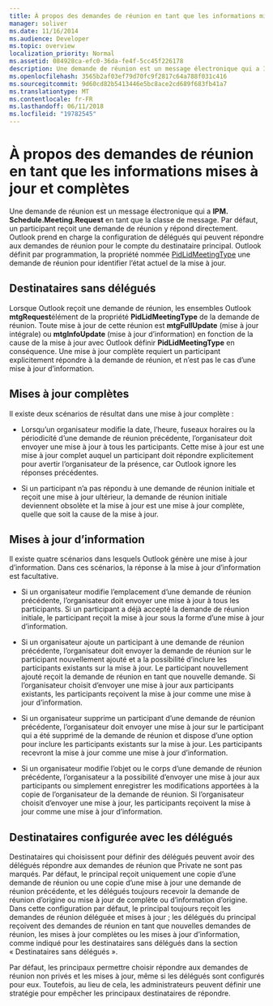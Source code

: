 ```yaml
---
title: À propos des demandes de réunion en tant que les informations mises à jour et complètes
manager: soliver
ms.date: 11/16/2014
ms.audience: Developer
ms.topic: overview
localization_priority: Normal
ms.assetid: 084928ca-efc0-36da-fe4f-5cc45f226178
description: Une demande de réunion est un message électronique qui a IPM. Schedule.Meeting.Request en tant que la classe de message. Par défaut, un participant reçoit une demande de réunion y répond directement.
ms.openlocfilehash: 3565b2af03ef79d70fc9f2817c64a788f031c416
ms.sourcegitcommit: 9d60cd82b5413446e5bc8ace2cd689f683fb41a7
ms.translationtype: MT
ms.contentlocale: fr-FR
ms.lasthandoff: 06/11/2018
ms.locfileid: "19782545"
---
```

# <a name="about-meeting-requests-as-informational-updates-and-full-updates"></a>À propos des demandes de réunion en tant que les informations mises à jour et complètes

Une demande de réunion est un message électronique qui a **IPM. Schedule.Meeting.Request** en tant que la classe de message. Par défaut, un participant reçoit une demande de réunion y répond directement. Outlook prend en charge la configuration de délégués qui peuvent répondre aux demandes de réunion pour le compte du destinataire principal. Outlook définit par programmation, la propriété nommée [PidLidMeetingType](http://msdn.microsoft.com/library/290b290c-7836-4a7e-bf1a-8d0225a07e56%28Office.15%29.aspx) une demande de réunion pour identifier l’état actuel de la mise à jour. 
  
## <a name="recipients-without-delegates"></a>Destinataires sans délégués

Lorsque Outlook reçoit une demande de réunion, les ensembles Outlook **mtgRequest**élément de la propriété **PidLidMeetingType** de la demande de réunion. Toute mise à jour de cette réunion est **mtgFullUpdate** (mise à jour intégrale) ou **mtgInfoUpdate** (mise à jour d’information) en fonction de la cause de la mise à jour avec Outlook définir **PidLidMeetingType** en conséquence. Une mise à jour complète requiert un participant explicitement répondre à la demande de réunion, et n’est pas le cas d’une mise à jour d’information. 
  
## <a name="full-updates"></a>Mises à jour complètes

Il existe deux scénarios de résultat dans une mise à jour complète :
  
- Lorsqu’un organisateur modifie la date, l’heure, fuseaux horaires ou la périodicité d’une demande de réunion précédente, l’organisateur doit envoyer une mise à jour à tous les participants. Cette mise à jour est une mise à jour complet auquel un participant doit répondre explicitement pour avertir l’organisateur de la présence, car Outlook ignore les réponses précédentes.
    
- Si un participant n’a pas répondu à une demande de réunion initiale et reçoit une mise à jour ultérieur, la demande de réunion initiale deviennent obsolète et la mise à jour est une mise à jour complète, quelle que soit la cause de la mise à jour.
    
## <a name="informational-updates"></a>Mises à jour d’information

Il existe quatre scénarios dans lesquels Outlook génère une mise à jour d’information. Dans ces scénarios, la réponse à la mise à jour d’information est facultative.
  
- Si un organisateur modifie l’emplacement d’une demande de réunion précédente, l’organisateur doit envoyer une mise à jour à tous les participants. Si un participant a déjà accepté la demande de réunion initiale, le participant reçoit la mise à jour sous la forme d’une mise à jour d’information.
    
- Si un organisateur ajoute un participant à une demande de réunion précédente, l’organisateur doit envoyer la demande de réunion sur le participant nouvellement ajouté et a la possibilité d’inclure les participants existants sur la mise à jour. Le participant nouvellement ajouté reçoit la demande de réunion en tant que nouvelle demande. Si l’organisateur choisit d’envoyer une mise à jour aux participants existants, les participants reçoivent la mise à jour comme une mise à jour d’information.
    
- Si un organisateur supprime un participant d’une demande de réunion précédente, l’organisateur doit envoyer une mise à jour sur le participant qui a été supprimé de la demande de réunion et dispose d’une option pour inclure les participants existants sur la mise à jour. Les participants recevront la mise à jour comme une mise à jour d’information.
    
- Si un organisateur modifie l’objet ou le corps d’une demande de réunion précédente, l’organisateur a la possibilité d’envoyer une mise à jour aux participants ou simplement enregistrer les modifications apportées à la copie de l’organisateur de la demande de réunion. Si l’organisateur choisit d’envoyer une mise à jour, les participants reçoivent la mise à jour comme une mise à jour d’information.
    
## <a name="recipients-set-up-with-delegates"></a>Destinataires configurée avec les délégués

Destinataires qui choisissent pour définir des délégués peuvent avoir des délégués répondre aux demandes de réunion que Private ne sont pas marqués. Par défaut, le principal reçoit uniquement une copie d’une demande de réunion ou une copie d’une mise à jour une demande de réunion précédente, et les délégués toujours recevoir la demande de réunion d’origine ou mise à jour de complète ou d’information d’origine. Dans cette configuration par défaut, le principal toujours reçoit les demandes de réunion déléguée et mises à jour ; les délégués du principal reçoivent des demandes de réunion en tant que nouvelles demandes de réunion, les mises à jour complètes ou les mises à jour d’information, comme indiqué pour les destinataires sans délégués dans la section « Destinataires sans délégués ».
  
Par défaut, les principaux permettre choisir répondre aux demandes de réunion non privés et les mises à jour, même si les délégués sont configurés pour eux. Toutefois, au lieu de cela, les administrateurs peuvent définir une stratégie pour empêcher les principaux destinataires de répondre.
  

